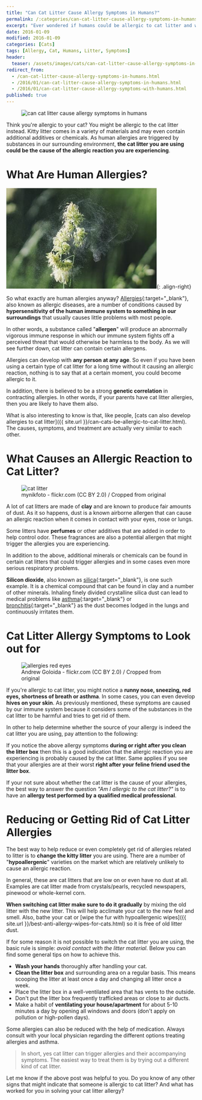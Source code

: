 ```yaml
---
title: "Can Cat Litter Cause Allergy Symptoms in Humans?"
permalink: /:categories/can-cat-litter-cause-allergy-symptoms-in-humans.html
excerpt: "Ever wondered if humans could be allergic to cat litter and what the symptoms would be?"
date: 2016-01-09
modified: 2016-01-09
categories: [Cats]
tags: [Allergy, Cat, Humans, Litter, Symptoms]
header:
  teaser: /assets/images/cats/can-cat-litter-cause-allergy-symptoms-in-humans-teaser.jpg
redirect_from:
  - /can-cat-litter-cause-allergy-symptoms-in-humans.html
  - /2016/01/can-cat-litter-cause-allergy-symptoms-in-humans.html
  - /2016/01/can-cat-litter-cause-allergy-symptoms-with-humans.html
published: true
---
```


<figure>
  <img src="{{ site.url }}/assets/images/cats/can-cat-litter-cause-allergy-symptoms-in-humans.jpg" alt="can cat litter cause allergy symptoms in humans">
</figure>

Think you're allergic to your cat? You might be allergic to the cat litter instead. Kitty litter comes in a variety of materials and may even contain additional additives or chemicals. As human allergies are triggered by substances in our surrounding environment, **the cat litter you are using could be the cause of the allergic reaction you are experiencing**.

# What Are Human Allergies?

![image-right](/assets/images/cats/allergen-plant-pollen.jpg){: .align-right}

So what exactly are human allergies anyway? [Allergies](https://en.wikipedia.org/wiki/Allergy){:target="_blank"}, also known as allergic diseases, are a number of conditions caused by **hypersensitivity of the human immune system to something in our surroundings** that usually causes little problems with most people.

In other words, a substance called "**allergen**" will produce an abnormally vigorous immune response in which our immune system fights off a perceived threat that would otherwise be harmless to the body. As we will see further down, cat litter can contain certain allergens.

Allergies can develop with **any person at any age**. So even if you have been using a certain type of cat litter for a long time without it causing an allergic reaction, nothing is to say that at a certain moment, you could become allergic to it.

In addition, there is believed to be a strong **genetic correlation** in contracting allergies. In other words, if your parents have cat litter allergies, then you are likely to have them also.

What is also interesting to know is that, like people, [cats can also develop allergies to cat litter]({{ site.url }}/can-cats-be-allergic-to-cat-litter.html). The causes, symptoms, and treatment are actually very similar to each other.

# What Causes an Allergic Reaction to Cat Litter?

<figure>
  <img src="{{ site.url }}/assets/images/cats/cat-litter.jpg" alt="cat litter">
  <figcaption>mynikfoto - flickr.com (CC BY 2.0) / Cropped from original</figcaption>
</figure>

A lot of cat litters are made of **clay** and are known to produce fair amounts of dust. As it so happens, dust is a known airborne allergen that can cause an allergic reaction when it comes in contact with your eyes, nose or lungs.

Some litters have **perfumes** or other additives that are added in order to help control odor. These fragrances are also a potential allergen that might trigger the allergies you are experiencing.

In addition to the above, additional minerals or chemicals can be found in certain cat litters that could trigger allergies and in some cases even more serious respiratory problems.

**Silicon dioxide**, also known as [silica](https://en.wikipedia.org/wiki/Silicon_dioxide){:target="_blank"}, is one such example. It is a chemical compound that can be found in clay and a number of other minerals. Inhaling finely divided crystalline silica dust can lead to medical problems like [asthma](https://en.wikipedia.org/wiki/Asthma){:target="_blank"} or [bronchitis](https://en.wikipedia.org/wiki/Bronchitis){:target="_blank"} as the dust becomes lodged in the lungs and continuously irritates them.

# Cat Litter Allergy Symptoms to Look out for

<figure>
  <img src="{{ site.url }}/assets/images/cats/allergies-red-eyes.jpg" alt="allergies red eyes">
  <figcaption>Andrew Goloida - flickr.com (CC BY 2.0) / Cropped from original</figcaption>
</figure>

If you're allergic to cat litter, you might notice a **runny nose, sneezing, red eyes, shortness of breath or asthma**. In some cases, you can even develop **hives on your skin**. As previously mentioned, these symptoms are caused by our immune system because it considers some of the substances in the cat litter to be harmful and tries to get rid of them.

In other to help determine whether the source of your allergy is indeed the cat litter you are using, pay attention to the following:

If you notice the above allergy symptoms **during or right after you clean the litter box** then this is a good indication that the allergic reaction you are experiencing is probably caused by the cat litter. Same applies if you see that your allergies are at their worst **right after your feline friend used the litter box**.

If your not sure about whether the cat litter is the cause of your allergies, the best way to answer the question _"Am I allergic to the cat litter?"_ is to have an **allergy test performed by a qualified medical professional**.

# Reducing or Getting Rid of Cat Litter Allergies

The best way to help reduce or even completely get rid of allergies related to litter is to **change the kitty litter** you are using. There are a number of "**hypoallergenic**" varieties on the market which are relatively unlikely to cause an allergic reaction.

In general, these are cat litters that are low on or even have no dust at all. Examples are cat litter made from crystals/pearls, recycled newspapers, pinewood or whole-kernel corn.

**When switching cat litter make sure to do it gradually** by mixing the old litter with the new litter. This will help acclimate your cat to the new feel and smell. Also, bathe your cat or [wipe the fur with hypoallergenic wipes]({{ site.url }}/best-anti-allergy-wipes-for-cats.html) so it is free of old litter dust.

If for some reason it is not possible to switch the cat litter you are using, the basic rule is simple: _avoid contact with the litter material_. Below you can find some general tips on how to achieve this.

* **Wash your hands** thoroughly after handling your cat.
* **Clean the litter box** and surrounding area on a regular basis. This means scooping the litter at least once a day and changing all litter once a week.
* Place the litter box in a well-ventilated area that has vents to the outside.
* Don't put the litter box frequently trafficked areas or close to air ducts.
* Make a habit of **ventilating your house/apartment** for about 5-10 minutes a day by opening all windows and doors (don't apply on pollution or high-pollen days).

Some allergies can also be reduced with the help of medication. Always consult with your local physician regarding the different options treating allergies and asthma.

> In short, yes cat litter can trigger allergies and their accompanying symptoms. The easiest way to treat them is by trying out a different kind of cat litter.

Let me know if the above post was helpful to you. Do you know of any other signs that might indicate that someone is allergic to cat litter? And what has worked for you in solving your cat litter allergy?
